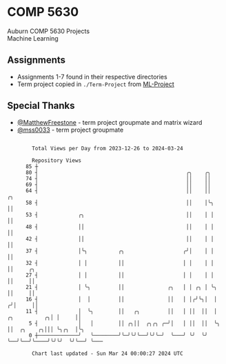 # COMP 5630
Auburn COMP 5630 Projects  
Machine Learning

## Assignments
- Assignments 1-7 found in their respective directories
- Term project copied in `./Term-Project` from [ML-Project](https://github.com/wumphlett/ML-Project)

## Special Thanks
- [@MatthewFreestone](https://github.com/MatthewFreestone) - term project groupmate and matrix wizard
- [@mss0033](https://github.com/mss0033) - term project groupmate

```

        Total Views per Day from 2023-12-26 to 2024-03-24

        Repository Views
      85 ┼
      80 ┤                                                ╭╮    ╭╮
      74 ┤                                                ││    ││
      69 ┤                                                ││    ││
      64 ┤                                                ││    ││                    ╭╮
      58 ┤                                                ││    │╰╮                   ││
      53 ┤             ╭╮                                 ││    │ │                   ││
      48 ┤             ││                                 ││    │ │                   ││
      42 ┤             ││                                 ││    │ │                   ││
      37 ┤             │╰╮          ╭╮                   ╭╯│    │ │                   ││
      32 ┤             │ │          ││                   │ │    │ │                   ││     ╭╮
      27 ┤             │ │          ││                   │ │    │ │                   ││     ││
      21 ┤             │ ╰╮         ││              ╭╮   │ │ ╭╮ │ ╰╮                  ││     ││
      16 ┤             │  │         ││              ││   │ │╭╯╰╮│  │                 ╭╯│     ││
      11 ┤             │  ╰╮        ││   ╭╮         ││   │ ││  ││  │   ╭╮          ╭╮│ │     ││
       5 ┤             │   │        ││ ╭╮││  ╭╮╭╮ ╭─╯│   │ ││  ││  ╰╮  ││  ╭╮    ╭╮│││ ╰╮╭╮  │╰╮
       0 ┼─────────────╯   ╰────────╯╰─╯╰╯╰──╯╰╯╰─╯  ╰───╯ ╰╯  ╰╯   ╰──╯╰──╯╰────╯╰╯╰╯  ╰╯╰──╯ ╰───

        Chart last updated - Sun Mar 24 00:00:27 2024 UTC
        
```
